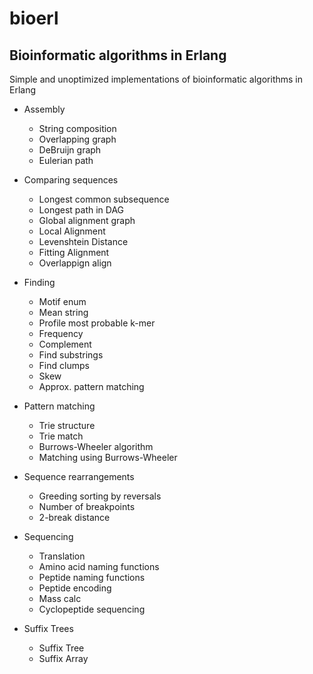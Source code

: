 bioerl
======

## Bioinformatic algorithms in Erlang

Simple and unoptimized implementations of bioinformatic algorithms in Erlang

+ Assembly
	
	+ String composition
	+ Overlapping graph                                                          
 	+ DeBruijn graph                                                            
 	+ Eulerian path                                                              
  
+ Comparing sequences
 	
	+ Longest common subsequence
  	+ Longest path in DAG 
  	+ Global alignment graph
  	+ Local Alignment
  	+ Levenshtein Distance
  	+ Fitting Alignment
  	+ Overlappign align
  
+ Finding
  
	+ Motif enum                                                                 
	+ Mean string                                                                
	+ Profile most probable k-mer                                                
	+ Frequency                                                                  
	+ Complement                                                                 
	+ Find substrings                                                            
	+ Find clumps                                                                
	+ Skew                                                                       
	+ Approx. pattern matching                                                   

+ Pattern matching 
	
	+ Trie structure
	+ Trie match
 	+ Burrows-Wheeler algorithm
 	+ Matching using Burrows-Wheeler

+ Sequence rearrangements
	
	+ Greeding sorting by reversals
	+ Number of breakpoints
	+ 2-break distance 
  
+ Sequencing
	
	+ Translation                                                                
	+  Amino acid naming functions                                                        
 	+ Peptide naming functions                                                   
 	+ Peptide encoding                                                           
 	+ Mass calc
 	+ Cyclopeptide sequencing                                    
   
+ Suffix Trees
  
 	+ Suffix Tree
 	+ Suffix Array
  
 